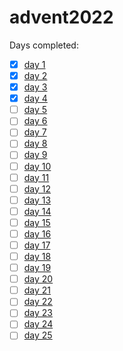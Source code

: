 # advent2022

Days completed:

* [x] [day 1](src/advent2022/day01/__init__.py)
* [x] [day 2](src/advent2022/day02/__init__.py)
* [x] [day 3](src/advent2022/day03/__init__.py)
* [x] [day 4](src/advent2022/day04/__init__.py)
* [ ] [day 5](src/advent2022/day05/__init__.py)
* [ ] [day 6](src/advent2022/day06/__init__.py)
* [ ] [day 7](src/advent2022/day07/__init__.py)
* [ ] [day 8](src/advent2022/day08/__init__.py)
* [ ] [day 9](src/advent2022/day09/__init__.py)
* [ ] [day 10](src/advent2022/day10/__init__.py)
* [ ] [day 11](src/advent2022/day11/__init__.py)
* [ ] [day 12](src/advent2022/day12/__init__.py)
* [ ] [day 13](src/advent2022/day13/__init__.py)
* [ ] [day 14](src/advent2022/day14/__init__.py)
* [ ] [day 15](src/advent2022/day15/__init__.py)
* [ ] [day 16](src/advent2022/day16/__init__.py)
* [ ] [day 17](src/advent2022/day17/__init__.py)
* [ ] [day 18](src/advent2022/day18/__init__.py)
* [ ] [day 19](src/advent2022/day19/__init__.py)
* [ ] [day 20](src/advent2022/day20/__init__.py)
* [ ] [day 21](src/advent2022/day21/__init__.py)
* [ ] [day 22](src/advent2022/day22/__init__.py)
* [ ] [day 23](src/advent2022/day23/__init__.py)
* [ ] [day 24](src/advent2022/day24/__init__.py)
* [ ] [day 25](src/advent2022/day25/__init__.py)
